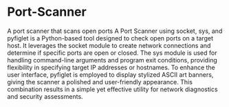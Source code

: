 # Port-Scanner
A port scanner that scans open ports
A Port Scanner using socket, sys, and pyfiglet is a Python-based tool designed to check open ports on a target host. It leverages the socket module to create network connections and determine if specific ports are open or closed. The sys module is used for handling command-line arguments and program exit conditions, providing flexibility in specifying target IP addresses or hostnames. To enhance the user interface, pyfiglet is employed to display stylized ASCII art banners, giving the scanner a polished and user-friendly appearance. This combination results in a simple yet effective utility for network diagnostics and security assessments.
